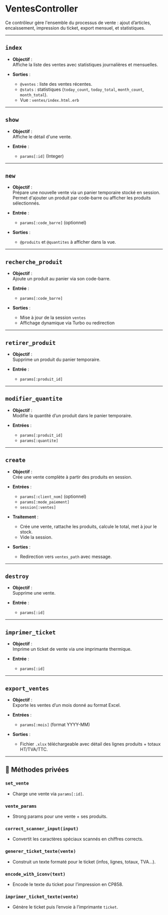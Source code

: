 # VentesController

Ce contrôleur gère l'ensemble du processus de vente : ajout d’articles, encaissement, impression du ticket, export mensuel, et statistiques.

---

## `index`

- **Objectif** :  
  Affiche la liste des ventes avec statistiques journalières et mensuelles.

- **Sorties** :
  - `@ventes` : liste des ventes récentes.
  - `@stats` : statistiques (`today_count`, `today_total`, `month_count`, `month_total`).
  - Vue : `ventes/index.html.erb`

---

## `show`

- **Objectif** :  
  Affiche le détail d'une vente.

- **Entrée** :
  - `params[:id]` (Integer)

---

## `new`

- **Objectif** :  
  Prépare une nouvelle vente via un panier temporaire stocké en session.  
  Permet d'ajouter un produit par code-barre ou afficher les produits sélectionnés.

- **Entrée** :
  - `params[:code_barre]` (optionnel)

- **Sorties** :
  - `@produits` et `@quantites` à afficher dans la vue.

---

## `recherche_produit`

- **Objectif** :  
  Ajoute un produit au panier via son code-barre.

- **Entrée** :
  - `params[:code_barre]`

- **Sorties** :
  - Mise à jour de la session `ventes`
  - Affichage dynamique via Turbo ou redirection

---

## `retirer_produit`

- **Objectif** :  
  Supprime un produit du panier temporaire.

- **Entrée** :
  - `params[:produit_id]`

---

## `modifier_quantite`

- **Objectif** :  
  Modifie la quantité d’un produit dans le panier temporaire.

- **Entrées** :
  - `params[:produit_id]`
  - `params[:quantite]`

---

## `create`

- **Objectif** :  
  Crée une vente complète à partir des produits en session.

- **Entrées** :
  - `params[:client_nom]` (optionnel)
  - `params[:mode_paiement]`
  - `session[:ventes]`

- **Traitement** :
  - Crée une vente, rattache les produits, calcule le total, met à jour le stock.
  - Vide la session.

- **Sorties** :
  - Redirection vers `ventes_path` avec message.

---

## `destroy`

- **Objectif** :  
  Supprime une vente.

- **Entrée** :
  - `params[:id]`

---

## `imprimer_ticket`

- **Objectif** :  
  Imprime un ticket de vente via une imprimante thermique.

- **Entrée** :
  - `params[:id]`

---

## `export_ventes`

- **Objectif** :  
  Exporte les ventes d’un mois donné au format Excel.

- **Entrées** :
  - `params[:mois]` (format YYYY-MM)

- **Sorties** :
  - Fichier `.xlsx` téléchargeable avec détail des lignes produits + totaux HT/TVA/TTC.

---

## 🔐 Méthodes privées

### `set_vente`

- Charge une vente via `params[:id]`.

### `vente_params`

- Strong params pour une vente + ses produits.

### `correct_scanner_input(input)`

- Convertit les caractères spéciaux scannés en chiffres corrects.

### `generer_ticket_texte(vente)`

- Construit un texte formaté pour le ticket (infos, lignes, totaux, TVA...).

### `encode_with_iconv(text)`

- Encode le texte du ticket pour l’impression en CP858.

### `imprimer_ticket_texte(vente)`

- Génère le ticket puis l’envoie à l’imprimante `ticket`.

